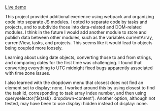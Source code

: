 <a href='https://pete-fowler.github.io/todo-list/'>Live demo</a>

This project provided additional exerience using webpack and organizing code into
separate JS modules. I opted to separate code by tasks and projects, and to
subdivide those into data-related and DOM-related modules. I think in the future
I would add another module to store and publish data between other modules, such
as the variables currentArray, currentView, tasks, and projects. This seems like 
it would lead to objects being coupled more loosely.

Learning about using date objects, converting those to and from strings, and
comparing dates for the first time was challenging. I found that converting 
everything to UTC midnight fixed bugs apparently associated with time zone 
issues.

I also learned with the dropdown menu that closest does not find an element set
to display: none. I worked around this by using closest to find the task id, 
corresponding to task array index number, and then using queryselector('${task} 
.dropdown-content'). Another option, although not tested, may have been to use
display: hidden instead of display: none.